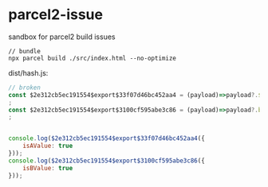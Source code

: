 # parcel2-issue
sandbox for parcel2 build issues

```shell
// bundle
npx parcel build ./src/index.html --no-optimize
```

dist/hash.js:
```js
// broken
const $2e312cb5ec191554$export$33f07d46bc452aa4 = (payload)=>payload?.$2e312cb5ec191554$export$33f07d46bc452aa4 === true
;
const $2e312cb5ec191554$export$3100cf595abe3c86 = (payload)=>payload?.bValue === true
;


console.log($2e312cb5ec191554$export$33f07d46bc452aa4({
    isAValue: true
}));
console.log($2e312cb5ec191554$export$3100cf595abe3c86({
    isBValue: true
}));
```

